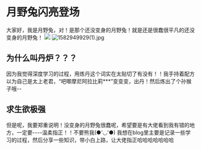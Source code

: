# 月野兔闪亮登场
大家好，我是月野兔，对！是那个还没变身的月野兔！就是还是很蠢很平凡的还没变身的月野兔！
![]({{site.baseurl}}//1582949929(1).jpg)
![1582949929(1).jpg]({{site.baseurl}}/1582949929(1).jpg)
## 为什么叫丹炉？？？
因为我觉得深度学习的过程，用炼丹这个词实在太贴切了有没有！！我手持着配方以为自己是太上老君，“吧唧摩尼阿拉比莉***”变变变，出丹！然后炼出了个孙猴子哦--
## 求生欲极强
但是呢，我要郑重说明！没变身的月野兔很蠢呢，希望要是有大佬看到我有错的地方，一定要----温柔指正！！不要熊我(●'◡'●)
我想在blog里主要是记录一些学习的过程，然后分享一些知识，带小白上路，让大佬指正哈哈哈哈哈哈哈



